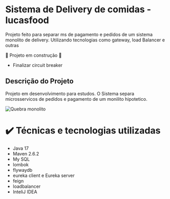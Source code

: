 # Sistema de Delivery de comidas  - lucasfood
Projeto feito para separar ms de pagamento e pedidos de um sistema monolito de delivery. Utilizando tecnologias como gateway, load Balancer e outras

:construction: Projeto em construção :construction:

  - Finalizar circuit breaker

## Descrição do Projeto
Projeto em desenvolvimento para estudos. O Sistema separa microsservicos de pedidos e pagamento de um monilito hipotetico.



![Quebra monolito](https://github.com/lucasbarroscode/lucasfood/assets/20017563/28a06dbc-c4d8-4056-9d5b-f99997a6dd95)

# ✔️ Técnicas e tecnologias utilizadas
  -  Java 17
  -  Maven 2.6.2
  -  My SQL
  -  lombok
  -  flywaydb
  -  eureka client e Eureka server
  -  feign
  -  loadbalancer
  -  InteliJ IDEA

